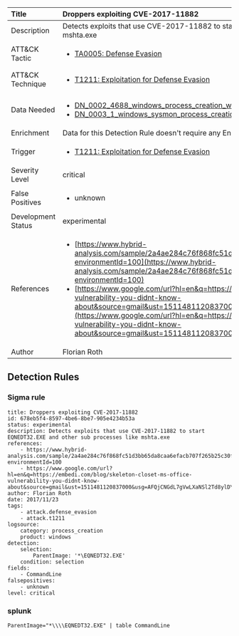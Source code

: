| Title                | Droppers exploiting CVE-2017-11882                                                                                                                                                 |
|:---------------------|:------------------------------------------------------------------------------------------------------------------------------------------------------------|
| Description          | Detects exploits that use CVE-2017-11882 to start EQNEDT32.EXE and other sub processes like mshta.exe                                                                                                                                           |
| ATT&amp;CK Tactic    |  <ul><li>[TA0005: Defense Evasion](https://attack.mitre.org/tactics/TA0005)</li></ul>  |
| ATT&amp;CK Technique | <ul><li>[T1211: Exploitation for Defense Evasion](https://attack.mitre.org/techniques/T1211)</li></ul>  |
| Data Needed          | <ul><li>[DN_0002_4688_windows_process_creation_with_commandline](../Data_Needed/DN_0002_4688_windows_process_creation_with_commandline.md)</li><li>[DN_0003_1_windows_sysmon_process_creation](../Data_Needed/DN_0003_1_windows_sysmon_process_creation.md)</li></ul>  |
| Enrichment           |  Data for this Detection Rule doesn't require any Enrichments.  |
| Trigger              | <ul><li>[T1211: Exploitation for Defense Evasion](../Triggers/T1211.md)</li></ul>  |
| Severity Level       | critical |
| False Positives      | <ul><li>unknown</li></ul>  |
| Development Status   | experimental |
| References           | <ul><li>[https://www.hybrid-analysis.com/sample/2a4ae284c76f868fc51d3bb65da8caa6efacb707f265b25c30f34250b76b7507?environmentId=100](https://www.hybrid-analysis.com/sample/2a4ae284c76f868fc51d3bb65da8caa6efacb707f265b25c30f34250b76b7507?environmentId=100)</li><li>[https://www.google.com/url?hl=en&q=https://embedi.com/blog/skeleton-closet-ms-office-vulnerability-you-didnt-know-about&source=gmail&ust=1511481120837000&usg=AFQjCNGdL7gVwLXaNSl2Td8ylDYbSJFmPw](https://www.google.com/url?hl=en&q=https://embedi.com/blog/skeleton-closet-ms-office-vulnerability-you-didnt-know-about&source=gmail&ust=1511481120837000&usg=AFQjCNGdL7gVwLXaNSl2Td8ylDYbSJFmPw)</li></ul>  |
| Author               | Florian Roth |


## Detection Rules

### Sigma rule

```
title: Droppers exploiting CVE-2017-11882
id: 678eb5f4-8597-4be6-8be7-905e4234b53a
status: experimental
description: Detects exploits that use CVE-2017-11882 to start EQNEDT32.EXE and other sub processes like mshta.exe
references:
    - https://www.hybrid-analysis.com/sample/2a4ae284c76f868fc51d3bb65da8caa6efacb707f265b25c30f34250b76b7507?environmentId=100
    - https://www.google.com/url?hl=en&q=https://embedi.com/blog/skeleton-closet-ms-office-vulnerability-you-didnt-know-about&source=gmail&ust=1511481120837000&usg=AFQjCNGdL7gVwLXaNSl2Td8ylDYbSJFmPw
author: Florian Roth
date: 2017/11/23
tags:
    - attack.defense_evasion
    - attack.t1211
logsource:
    category: process_creation
    product: windows
detection:
    selection:
        ParentImage: '*\EQNEDT32.EXE'
    condition: selection
fields:
    - CommandLine
falsepositives:
    - unknown
level: critical

```





### splunk
    
```
ParentImage="*\\\\EQNEDT32.EXE" | table CommandLine
```




